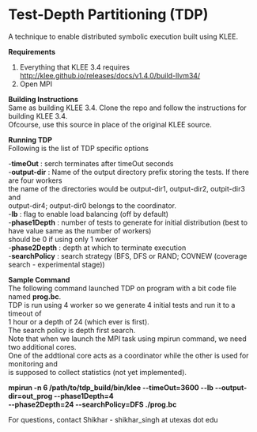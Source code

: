 Test-Depth Partitioning (TDP)
=============================

A technique to enable distributed symbolic execution built using KLEE.

**Requirements**  
1. Everything that KLEE 3.4 requires http://klee.github.io/releases/docs/v1.4.0/build-llvm34/  
2. Open MPI  
  
**Building Instructions**  
Same as building KLEE 3.4. Clone the repo and follow the instructions for building KLEE 3.4.  
Ofcourse, use this source in place of the original KLEE source.  
  
**Running TDP**  
Following is the list of TDP specific options  
  
-**timeOut**      : serch terminates after timeOut seconds  
-**output-dir**   : Name of the output directory prefix storing the tests. If there are four workers  
                 the name of the directories would be output-dir1, output-dir2, outpit-dir3 and  
                 output-dir4; output-dir0 belongs to the coordinator.  
-**lb**           : flag to enable load balancing (off by default)  
-**phase1Depth**  : number of tests to generate for initial distribution (best to have value same as the number of workers)  
                 should be 0 if using only 1 worker  
-**phase2Depth**  : depth at which to terminate execution   
-**searchPolicy** : search strategy (BFS, DFS or RAND; COVNEW (coverage search - experimental stage))  

**Sample Command**  
The following command launched TDP on program with a bit code file named **prog.bc**.  
TDP is run using 4 worker so we generate 4 initial tests and run it to a timeout of  
1 hour or a depth of 24 (which ever is first).  
The search policy is depth first search.  
Note that when we launch the MPI task using mpirun command, we need two additional cores.  
One of the addtional core acts as a coordinator while the other is used for monitoring and  
is supposed to collect statistics (not yet implemented).  

**mpirun -n 6 /path/to/tdp_build/bin/klee --timeOut=3600 --lb --output-dir=out_prog --phase1Depth=4  
--phase2Depth=24 --searchPolicy=DFS ./prog.bc**

For questions, contact Shikhar - shikhar_singh at utexas dot edu
